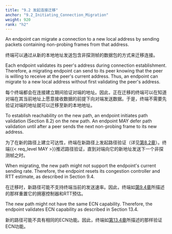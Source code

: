 ```yaml
---
title: "9.2 发起连接迁移"
anchor: "9.2_Initiating_Connection_Migration"
weight: 920
rank: "h2"
---
```


An endpoint can migrate a connection to a new local address by sending packets containing non-probing frames from that address.

终端可以通过从新的本地地址发送包含非探测帧的数据包的方式来迁移连接。

Each endpoint validates its peer's address during connection establishment. Therefore, a migrating endpoint can send to its peer knowing that the peer is willing to receive at the peer's current address. Thus, an endpoint can migrate to a new local address without first validating the peer's address.

每个终端都会在连接建立期间验证对端的地址。因此，正在迁移的终端可以在知道对端在其当前地址上愿意接收数据的前提下向对端发送数据。于是，终端不需要先验证对端的地址就可以迁移至新的本地地址。

To establish reachability on the new path, an endpoint initiates path validation (Section 8.2) on the new path. An endpoint MAY defer path validation until after a peer sends the next non-probing frame to its new address.

为了在新的路径上建立可达性，终端在新路径上发起路径验证（详见[第8.2章]()）。终端{{< req_level MAY >}}推迟路径验证，直到对端向它的新地址发送下一个非探测帧之时。

When migrating, the new path might not support the endpoint's current sending rate. Therefore, the endpoint resets its congestion controller and RTT estimate, as described in Section 9.4.

在迁移时，新路径可能不支持终端当前的发送速率。因此，终端如[第9.4章]()所描述的那样重置它的拥塞控制器和RTT预估。

The new path might not have the same ECN capability. Therefore, the endpoint validates ECN capability as described in Section 13.4.

新的路径可能不具有相同的ECN功能。因此，终端如[第13.4章]()所描述的那样验证ECN功能。
